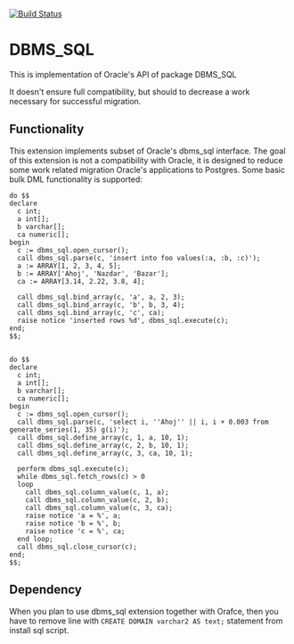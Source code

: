 [![Build Status](https://travis-ci.org/okbob/dbms_sql.svg?branch=master)](https://travis-ci.org/okbob/dbms_sql)

# DBMS_SQL

This is implementation of Oracle's API of package DBMS_SQL

It doesn't ensure full compatibility, but should to decrease a work necessary for
successful migration.

## Functionality

This extension implements subset of Oracle's dbms_sql interface. The goal of this extension
is not a compatibility with Oracle, it is designed to reduce some work related migration
Oracle's applications to Postgres. Some basic bulk DML functionality is supported:

    do $$
    declare
      c int;
      a int[];
      b varchar[];
      ca numeric[];
    begin
      c := dbms_sql.open_cursor();
      call dbms_sql.parse(c, 'insert into foo values(:a, :b, :c)');
      a := ARRAY[1, 2, 3, 4, 5];
      b := ARRAY['Ahoj', 'Nazdar', 'Bazar'];
      ca := ARRAY[3.14, 2.22, 3.8, 4];
    
      call dbms_sql.bind_array(c, 'a', a, 2, 3);
      call dbms_sql.bind_array(c, 'b', b, 3, 4);
      call dbms_sql.bind_array(c, 'c', ca);
      raise notice 'inserted rows %d', dbms_sql.execute(c);
    end;
    $$;


    do $$
    declare
      c int;
      a int[];
      b varchar[];
      ca numeric[];
    begin
      c := dbms_sql.open_cursor();
      call dbms_sql.parse(c, 'select i, ''Ahoj'' || i, i + 0.003 from generate_series(1, 35) g(i)');
      call dbms_sql.define_array(c, 1, a, 10, 1);
      call dbms_sql.define_array(c, 2, b, 10, 1);
      call dbms_sql.define_array(c, 3, ca, 10, 1);

      perform dbms_sql.execute(c);
      while dbms_sql.fetch_rows(c) > 0
      loop
        call dbms_sql.column_value(c, 1, a);
        call dbms_sql.column_value(c, 2, b);
        call dbms_sql.column_value(c, 3, ca);
        raise notice 'a = %', a;
        raise notice 'b = %', b;
        raise notice 'c = %', ca;
      end loop;
      call dbms_sql.close_cursor(c);
    end;
    $$;

## Dependency

When you plan to use dbms_sql extension together with Orafce, then you have to remove line
with `CREATE DOMAIN varchar2 AS text;` statement from install sql script.

